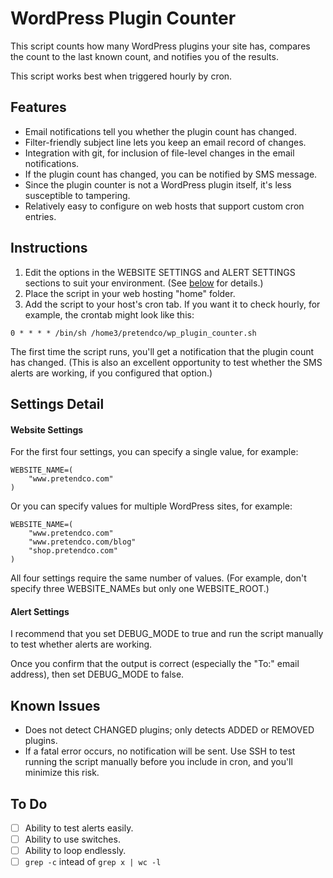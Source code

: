 WordPress Plugin Counter
========================

This script counts how many WordPress plugins your site has, compares the count to the last known count, and notifies you of the results.

This script works best when triggered hourly by cron.


## Features

- Email notifications tell you whether the plugin count has changed.
- Filter-friendly subject line lets you keep an email record of changes.
- Integration with git, for inclusion of file-level changes in the email notifications.
- If the plugin count has changed, you can be notified by SMS message.
- Since the plugin counter is not a WordPress plugin itself, it's less susceptible to tampering.
- Relatively easy to configure on web hosts that support custom cron entries.


## Instructions

1. Edit the options in the WEBSITE SETTINGS and ALERT SETTINGS sections to suit your environment. (See [below](#settings-detail) for details.)
2. Place the script in your web hosting "home" folder.
3. Add the script to your host's cron tab. If you want it to check hourly, for example, the crontab might look like this:
```
0 * * * * /bin/sh /home3/pretendco/wp_plugin_counter.sh
```

The first time the script runs, you'll get a notification that the plugin count has changed. (This is also an excellent opportunity to test whether the SMS alerts are working, if you configured that option.)


## Settings Detail

#### Website Settings

For the first four settings, you can specify a single value, for example:
```
WEBSITE_NAME=(
    "www.pretendco.com"
)
```
Or you can specify values for multiple WordPress sites, for example:
```
WEBSITE_NAME=(
    "www.pretendco.com"
    "www.pretendco.com/blog"
    "shop.pretendco.com"
)
```
All four settings require the same number of values. (For example, don't
specify three WEBSITE_NAMEs but only one WEBSITE_ROOT.)


#### Alert Settings

I recommend that you set DEBUG_MODE to true and run the script manually to test whether alerts are working.

Once you confirm that the output is correct (especially the "To:" email address), then set DEBUG_MODE to false.


## Known Issues

- Does not detect CHANGED plugins; only detects ADDED or REMOVED plugins.
- If a fatal error occurs, no notification will be sent. Use SSH to test running the script manually before you include in cron, and you'll minimize this risk.


## To Do

- [ ] Ability to test alerts easily.
- [ ] Ability to use switches.
- [ ] Ability to loop endlessly.
- [ ] `grep -c` intead of `grep x | wc -l`